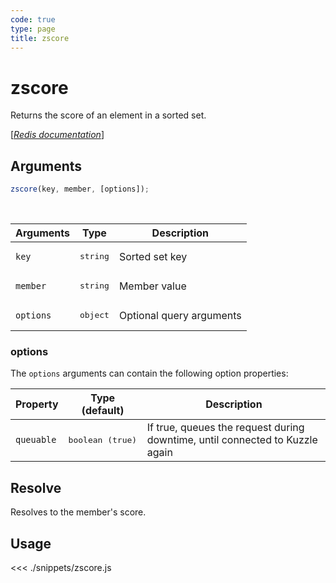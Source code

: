 ```yaml
---
code: true
type: page
title: zscore
---
```


# zscore

Returns the score of an element in a sorted set.

[[_Redis documentation_]](https://redis.io/commands/zscore)

## Arguments

```js
zscore(key, member, [options]);
```

<br/>

| Arguments | Type              | Description              |
| --------- | ----------------- | ------------------------ |
| `key`     | <pre>string</pre> | Sorted set key           |
| `member`  | <pre>string</pre> | Member value             |
| `options` | <pre>object</pre> | Optional query arguments |

### options

The `options` arguments can contain the following option properties:

| Property   | Type (default)            | Description                                                                  |
| ---------- | ------------------------- | ---------------------------------------------------------------------------- |
| `queuable` | <pre>boolean (true)</pre> | If true, queues the request during downtime, until connected to Kuzzle again |

## Resolve

Resolves to the member's score.

## Usage

<<< ./snippets/zscore.js
